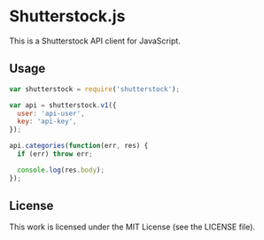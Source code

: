 # Shutterstock.js

This is a Shutterstock API client for JavaScript.

## Usage

``` javascript
var shutterstock = require('shutterstock');

var api = shutterstock.v1({
  user: 'api-user',
  key: 'api-key',
});

api.categories(function(err, res) {
  if (err) throw err;

  console.log(res.body);
});
```

## License

This work is licensed under the MIT License (see the LICENSE file).
